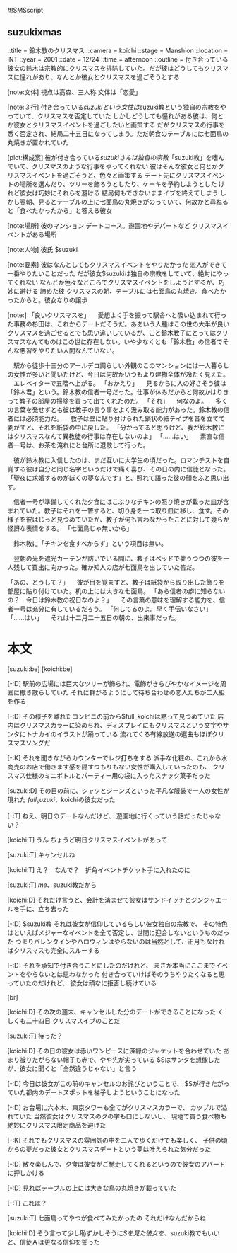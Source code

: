 #!SMSscript

## suzukixmas

::title = 鈴木教のクリスマス
::camera = koichi
::stage = Manshion
::location = INT
::year = 2001
::date = 12/24
::time = afternoon
::outline = 付き合っている彼女の鈴木は宗教的にクリスマスを排除していた。だが彼はどうしてもクリスマスに憧れがあり、なんとか彼女とクリスマスを過ごそうとする

[note:文体]
視点は高森、三人称
文体は「恋愛」

[note:３行]
付き合っている$suzukiという女性は$suzuki教という独自の宗教をやっていて、クリスマスを否定していた
しかしどうしても憧れがある彼は、何とか彼女とクリスマスイベントを過ごしたいと画策する
だがクリスマスの行事を悉く否定され、結局二十五日になってしまう。ただ朝食のテーブルには七面鳥の丸焼きが置かれていた

[plot:構成案]
彼が付き合っている$suzukiさんは独自の宗教「$suzuki教」を嗜んでいて、クリスマスのような行事をやってくれない
彼はそんな彼女と何とかクリスマスイベントを過ごそうと、色々と画策する
デート先にクリスマスイベントの場所を選んだり、ツリーを飾ろうとしたり、ケーキを予約しようとした
けれど彼女は巧妙にそれらを避ける
結局何もできないままイブを終えてしまう
しかし翌朝、見るとテーブルの上に七面鳥の丸焼きがのっていて、何故かと尋ねると「食べたかったから」と答える彼女

[note:場所]
彼のマンション
デートコース。遊園地やデパートなど
クリスマスイベントがある場所

[note:人物]
彼氏
$suzuki

[note:要素]
彼はなんとしてもクリスマスイベントをやりたかった
恋人ができて一番やりたいことだった
だが彼女$suzukiは独自の宗教をしていて、絶対にやってくれない
なんとか色々なところでクリスマスイベントをしようとするが、巧妙に避ける
諦めた彼
クリスマスの朝、テーブルには七面鳥の丸焼き。食べたかったからと。彼女なりの譲歩

[note:]
「良いクリスマスを」
　愛想よく手を振って駅舎へと吸い込まれて行った事務の杉田は、これからデートだそうだ。ああいう人種はこの世の大半が良いクリスマスを過ごせるとでも思い違いしているが、こと鈴木教子にとってはクリスマスなんてものはこの世に存在しない。いや少なくとも「鈴木教」の信者でそんな悪習をやりたい人間なんていない。

　駅から徒歩十三分のアールデコ調らしい外観のこのマンションには一人暮らしの女性が多いと聞いたけど、今日は何故かいつもより建物全体が冷たく見えた。
　エレベイターで五階へ上がる。
「おかえり」
　見るからに人の好さそう彼は「鈴木君」という。鈴木教の信者一号だった。仕事が休みだからと何故かはりきって教子の部屋の掃除を買って出てくれたのだ。
「それ」
　何なのよ。
　多くの言葉を発せずとも彼は教子の言う事をよく汲み取る能力があった。鈴木教の信者には必須能力だ。
　教子は壁に貼り付けられた鎖状の紙テイプを音を立てて剥がすと、それを紙袋の中に戻した。
「分かってると思うけど、我が鈴木教にはクリスマスなんて異教徒の行事は存在しないのよ」
「……はい」
　素直な信者一号は、お茶を淹れにと台所に退散して行った。

　彼が鈴木教に入信したのは、まだ互いに大学生の頃だった。ロマンチストを自覚する彼は自分と同じ名字というだけで痛く喜び、その日の内に信徒となった。「聖夜に求婚するのがぼくの夢なんです」と、照れて語った彼の顔をふと思い出す。

　信者一号が準備してくれた夕食にはこぶりなチキンの照り焼きが載った皿が含まれていた。教子はそれを一瞥すると、切り身を一つ取り皿に移し、食す。その様子を彼はじっと見つめていたが、教子が何も言わなかったことに対して幾らか怪訝な表情をする。
「七面鳥じゃ無いから」

　鈴木教に「チキンを食すべからず」という項目は無い。

　翌朝の光を遮光カーテンが防いでいる間に、教子はベッドで夢うつつの彼を一人残して買出に向かった。確か知人の店が七面鳥を出していた筈だ。

「あの、どうして？」
　彼が目を覚ますと、教子は紙袋から取り出した飾りを部屋に貼り付けていた。机の上には大きな七面鳥。
「あら信者の癖に知らないの？　今日は鈴木教の祝日なのよ？」
　その言葉の意味を理解する能力を、信者一号は充分に有しているだろう。
「何してるのよ。早く手伝いなさい」
「……はい」
　それは十二月二十五日の朝の、出来事だった。

# 本文

[suzuki:be]
[koichi:be]

[-:D]
駅前の広場には巨大なツリーが飾られ、電飾がきらびやかなイメージを周囲に撒き散らしていた
それに群がるようにして待ち合わせの恋人たちが二人組を作る

[-:D]
その様子を離れたコンビニの前から$full_koichiは黙って見つめていた
店内はクリスマスカラーに染められ、ディスプレイにもクリスマスという文字やサンタにトナカイのイラストが踊っている
流れてくる有線放送の選曲もほぼクリスマスソングだ

[-:K]
それを聞きながらカウンターでレジ打ちをする
派手な化粧の、これから水商売のお店で働きます感を隠すつもりもない女性が購入していったのも、
クリスマス仕様のミニボトルとパーティー用の袋に入ったスナック菓子だった

[suzuki:D]
その目の前に、シャツとジーンズといった平凡な服装で一人の女性が現れた
$full_suzuki、$koichiの彼女だった

[-:T]
ねえ、明日のデートなんだけど、
遊園地に行くっていう話だったじゃない？

[koichi:T]
うん
ちょうど明日クリスマスイベントがあって

[suzuki:T]
キャンセルね

[koichi:T]
え？　なんで？　折角イベントチケット手に入れたのに

[suzuki:T]
$me、$suzuki教だから

[koichi:D]
それだけ言うと、会計を済ませて彼女はサンドイッチとジンジャエールを手に、立ち去った

[-:D]
$suzuki教
それは彼女が信仰しているらしい彼女独自の宗教で、
その特色はといえばメジャーなイベントを全て否定し、世間に迎合しないというものだった
つまりバレンタインやハロウィンはやらないのは当然として、正月もなければクリスマスも完全にスルーする

[-:D]
それを承知で付き合うことにしたのだけれど、
まさか本当にここまでイベントをやらないとは思わなかった
付き合っていけばそのうちやりたくなると思っていたのだけれど、
彼女は頑なに拒否し続けている

[br]

[koichi:D]
その次の週末、キャンセルした分のデートができることになった
くしくも二十四日
クリスマスイブのことだ

[suzuki:T]
待った？

[koichi:D]
その日の彼女は赤いワンピースに深緑のジャケットを合わせていた
あまり被りたがらない帽子も赤で、やや先が尖っている
$Sはサンタを想像したが、彼女に聞くと「全然違うじゃない」と言う

[-:D]
今日は彼女がこの前のキャンセルのお詫びということで、
$Sが行きたがっていた都内のデートスポットを梯子しようということになった

[-:D]
お台場に六本木、東京タワーも全てがクリスマスカラーで、
カップルで溢れていた
当然彼女はクリスマスのクの字も口にしないし、
現地で買う食べ物も絶妙にクリスマス限定商品を避けた

[-:K]
それでもクリスマスの雰囲気の中を二人で歩くだけでも楽しく、
子供の頃からの夢だった彼女とクリスマスデートという夢は叶えられた気分だった

[-:D]
散々楽しんで、夕食は彼女がご馳走してくれるというので彼女のアパートに押しかける

[-:D]
見ればテーブルの上には大きな鳥の丸焼きが載っていた

[-:T]
これは？

[suzuki:T]
七面鳥ってやつが食べてみたかったの
それだけなんだからね

[koichi:D]
そう言って少し恥ずかしそうに$Sを見た彼女を、$suzuki教でもいいと、信徒Ａは更なる信仰を誓った
